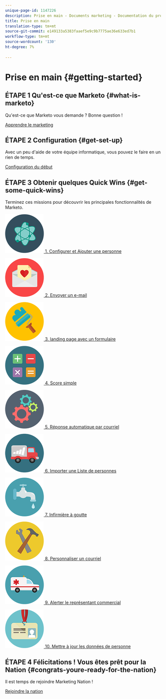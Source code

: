 ```yaml
---
unique-page-id: 1147226
description: Prise en main - Documents marketing - Documentation du produit
title: Prise en main
translation-type: tm+mt
source-git-commit: e149133a5383faaef5e9c9b7775ae36e633ed7b1
workflow-type: tm+mt
source-wordcount: '130'
ht-degree: 7%

---
```



# Prise en main {#getting-started}

## ÉTAPE 1 Qu&#39;est-ce que Marketo {#what-is-marketo}

Qu&#39;est-ce que Marketo vous demande ? Bonne question !

[Apprendre le marketing](/help/marketo/getting-started/what-is-marketo.md)

## ÉTAPE 2 Configuration {#get-set-up}

Avec un peu d&#39;aide de votre équipe informatique, vous pouvez le faire en un rien de temps.

[Configuration du début](/help/marketo/getting-started/setup-steps.md)

## ÉTAPE 3 Obtenir quelques Quick Wins {#get-some-quick-wins}

Terminez ces missions pour découvrir les principales fonctionnalités de Marketo.

[![](/help/marketo/getting-started/assets/getting-started-1.png) 1. Configurer et Ajouter une personne](https://docs.marketo.com/pages/viewpage.action?pageId=2359351)

[![](/help/marketo/getting-started/assets/getting-started-2.png) 2. Envoyer un e-mail](getting-started/quick-wins/send-an-email.md)

[![](/help/marketo/getting-started/assets/getting-started-3.png) 3. landing page avec un formulaire](getting-started/quick-wins/landing-page-with-a-form.md)

[![](/help/marketo/getting-started/assets/getting-started-4.png) 4. Score simple ](getting-started/quick-wins/simple-scoring.md)

[![](/help/marketo/getting-started/assets/getting-started-5.png) 5. Réponse automatique par courriel ](getting-started/quick-wins/email-auto-response.md)

[![](/help/marketo/getting-started/assets/getting-started-6.png) 6. Importer une Liste de personnes](getting-started/quick-wins/import-a-list-of-people.md)

[![](/help/marketo/getting-started/assets/getting-started-7.png) 7. Infirmière à goutte](getting-started/quick-wins/drip-drip-nurture.md)

[![](/help/marketo/getting-started/assets/getting-started-8.png) 8. Personnaliser un courriel ](getting-started/quick-wins/personalize-an-email.md)

[![](/help/marketo/getting-started/assets/getting-started-9.png) 9. Alerter le représentant commercial](getting-started/quick-wins/alert-the-sales-rep.md)

[![](/help/marketo/getting-started/assets/getting-started-10.png) 10. Mettre à jour les données de personne](getting-started/quick-wins/update-person-data.md)

## ÉTAPE 4 Félicitations ! Vous êtes prêt pour la Nation {#congrats-youre-ready-for-the-nation}

Il est temps de rejoindre Marketing Nation !

[Rejoindre la nation](https://nation.marketo.com)
